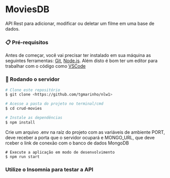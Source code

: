 # MoviesDB

API Rest para adicionar, modificar ou deletar um filme em uma base de dados.

### 📋 Pré-requisitos

Antes de começar, você vai precisar ter instalado em sua máquina as seguintes ferramentas:
[Git](https://git-scm.com), [Node.js](https://nodejs.org/en/). 
Além disto é bom ter um editor para trabalhar com o código como [VSCode](https://code.visualstudio.com/)

### 🎲 Rodando o servidor

```bash
# Clone este repositório
$ git clone <https://github.com/tgmarinho/nlw1>

# Acesse a pasta do projeto no terminal/cmd
$ cd crud-movies

# Instale as dependências
$ npm install
```

Crie um arquivo .env na raíz do projeto com as variáveis de ambiente PORT, deve receber a porta que o servidor ocupará e MONGO_URL, que deve rceber o link de conexão com o banco de dados MongoDB

```
# Execute a aplicação em modo de desenvolvimento
$ npm run start
```

### Utilize o Insomnia para testar a API
